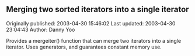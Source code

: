 ## Merging two sorted iterators into a single iterator

Originally published: 2003-04-30 15:46:02
Last updated: 2003-04-30 23:04:43
Author: Danny Yoo

Provides a mergeiter() function that can merge two iterators into a single iterator.  Uses generators, and guarantees constant memory use.